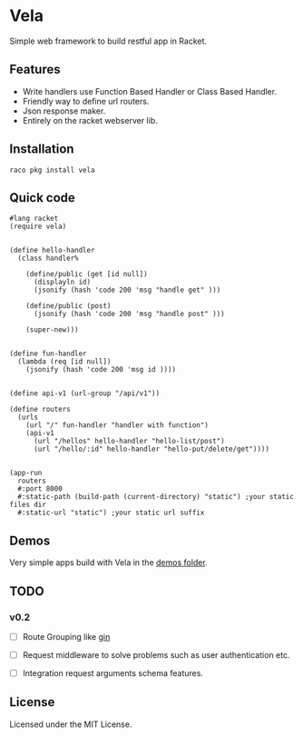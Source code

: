 Vela
========

Simple web framework to build restful app in Racket. 

Features
------------
- Write handlers use Function Based Handler or Class Based Handler.
- Friendly way to define url routers.
- Json response maker.
- Entirely on the racket webserver lib.


Installation
------------

`raco pkg install vela`

Quick code
-----------

```racket
#lang racket
(require vela)


(define hello-handler
  (class handler%

    (define/public (get [id null])
      (displayln id)
      (jsonify (hash 'code 200 'msg "handle get" )))

    (define/public (post)
      (jsonify (hash 'code 200 'msg "handle post" )))

    (super-new)))


(define fun-handler
  (lambda (req [id null])
    (jsonify (hash 'code 200 'msg id ))))


(define api-v1 (url-group "/api/v1"))

(define routers
  (urls
    (url "/" fun-handler "handler with function")
    (api-v1
      (url "/hellos" hello-handler "hello-list/post")
      (url "/hello/:id" hello-handler "hello-put/delete/get"))))


(app-run
  routers
  #:port 8000
  #:static-path (build-path (current-directory) "static") ;your static files dir
  #:static-url "static") ;your static url suffix

```


Demos
----------
Very simple apps build with Vela in the [demos folder](https://github.com/nuty/vela/tree/master/demos).


TODO
----

### v0.2

- [ ] Route Grouping like [gin](https://github.com/gin-gonic/gin)
- [ ] Request middleware to solve problems such as user authentication etc.
- [ ] Integration request arguments schema features.


License
-------
Licensed under the MIT License.